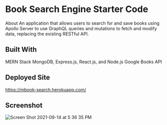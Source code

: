 # Book Search Engine Starter Code

About
An application that allows users to search for and save books using Apollo Server to use GraphQL queries and mutations to fetch and modify data, replacing the existing RESTful API.

## Built With
MERN Stack
MongoDB, Express.js, React.js, and Node.js
Google Books API

## Deployed Site
https://mbook-search.herokuapp.com/

## Screenshot
![Screen Shot 2021-09-14 at 5 36 35 PM](https://user-images.githubusercontent.com/79613288/133337459-f6f23349-cdbe-4afe-999e-b7f077e911ce.png)
